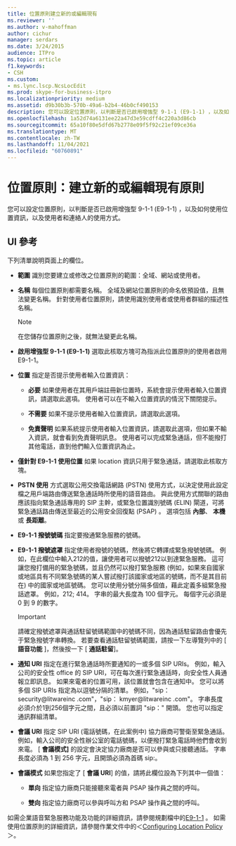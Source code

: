 ```yaml
---
title: 位置原則建立新的或編輯現有
ms.reviewer: ''
ms.author: v-mahoffman
author: cichur
manager: serdars
ms.date: 3/24/2015
audience: ITPro
ms.topic: article
f1.keywords:
- CSH
ms.custom:
- ms.lync.lscp.NcsLocEdit
ms.prod: skype-for-business-itpro
ms.localizationpriority: medium
ms.assetid: d9b30b3b-570b-49a6-b2b4-46b0cf490153
description: 您可以設定位置原則，以判斷是否已啟用增強型 9-1-1 (E9-1-1) ，以及如何使用位置資訊，以及使用者和連絡人的使用方式。
ms.openlocfilehash: 1a52d74a6131ee22a47d3e59cdff4c220a3d86cb
ms.sourcegitcommit: 65a10f80e5dfd67b2778e09f5f92c21ef09ce36a
ms.translationtype: MT
ms.contentlocale: zh-TW
ms.lasthandoff: 11/04/2021
ms.locfileid: "60760891"
---
```

# <a name="location-policy-create-new-or-edit-existing"></a>位置原則：建立新的或編輯現有原則

您可以設定位置原則，以判斷是否已啟用增強型 9-1-1 (E9-1-1) ，以及如何使用位置資訊，以及使用者和連絡人的使用方式。

## <a name="ui-reference"></a>UI 參考

下列清單說明頁面上的欄位。

- **範圍** 識別您要建立或修改之位置原則的範圍：全域、網站或使用者。

- **名稱** 每個位置原則都需要名稱。 全域及網站位置原則的命名依預設值，且無法變更名稱。 針對使用者位置原則，請使用識別使用者或使用者群組的描述性名稱。

    > [!NOTE]
    > 在您儲存位置原則之後，就無法變更此名稱。

- **啟用增強型 9-1-1 (E9-1-1)** 選取此核取方塊可為指派此位置原則的使用者啟用 E9-1-1。

- **位置** 指定是否提示使用者輸入位置資訊：

  - **必要** 如果使用者在其用戶端註冊新位置時，系統會提示使用者輸入位置資訊，請選取此選項。 使用者可以在不輸入位置資訊的情況下關閉提示。

  - **不需要** 如果不提示使用者輸入位置資訊，請選取此選項。

  - **免責聲明** 如果系統提示使用者輸入位置資訊，請選取此選項，但如果不輸入資訊，就會看到免責聲明訊息。 使用者可以完成緊急通話，但不能撥打其他電話，直到他們輸入位置資訊為止。

- **僅針對 E9-1-1 使用位置** 如果 location 資訊只用于緊急通話，請選取此核取方塊。

- **PSTN 使用** 方式選取公用交換電話網路 (PSTN) 使用方式，以決定使用此設定檔之用戶端路由傳送緊急通話時所使用的語音路由。 與此使用方式關聯的路由應該指向緊急通話專用的 SIP 主幹，或緊急位置識別號碼 (ELIN) 閘道，可將緊急通話路由傳送至最近的公用安全回復點 (PSAP) 。 選項包括 **內部**、 **本機** 或 **長距離**。

- **E9-1-1 撥號號碼** 指定要撥通緊急服務的號碼。

- **E9-1-1 撥號遮罩** 指定使用者撥號的號碼，然後將它轉譯成緊急撥號號碼。 例如，在此欄位中輸入212的值，讓使用者可以撥號212以到達緊急服務。 這可讓您撥打備用的緊急號碼，並且仍然可以撥打緊急服務 (例如，如果來自國家或地區具有不同緊急號碼的某人嘗試撥打該國家或地區的號碼，而不是其目前在) 中的國家或地區號碼。 您可以使用分號分隔多個值，藉此定義多組緊急撥話遮罩。 例如，212; 414。 字串的最大長度為 100 個字元。 每個字元必須是 0 到 9 的數字。

    > [!IMPORTANT]
    > 請確定撥號遮罩與通話駐留號碼範圍中的號碼不同，因為通話駐留路由會優先于緊急撥號字串轉換。 若要查看通話駐留號碼範圍，請按一下左導覽列中的 [ **語音功能** ]，然後按一下 [ **通話駐留**]。

- **通知 URI** 指定在進行緊急通話時所要通知的一或多個 SIP URIs。 例如，輸入公司的安全性 office 的 SIP URI，可在每次進行緊急通話時，向安全性人員通報立即訊息。 如果來電者的位置可用，該位置就會包含在通知中。 您可以將多個 SIP URIs 指定為以逗號分隔的清單。 例如，"sip： security@litwareinc .com"，"sip： kmyer@litwareinc .com"。 字串長度必須介於1到256個字元之間，且必須以前置詞 "sip：" 開頭。 您也可以指定通訊群組清單。

- **會議 URI** 指定 SIP URI (電話號碼，在此案例中) 協力廠商可警衛至緊急通話。 例如，輸入公司的安全性辦公室的電話號碼，以便撥打緊急電話時他們會收到來電。 [ **會議模式]** 的設定會決定協力廠商是否可以參與或只接聽通話。 字串長度必須為 1 到 256 字元，且開頭必須為首碼 sip:。

- **會議模式** 如果您指定了 [ **會議 URI**] 的值，請將此欄位設為下列其中一個值：

  - **單向** 指定協力廠商只能接聽來電者與 PSAP 操作員之間的呼叫。

  - **雙向** 指定協力廠商可以參與呼叫方和 PSAP 操作員之間的呼叫。

如需企業語音緊急服務功能及功能的詳細資訊，請參閱規劃檔中的[E9-1-1](/previous-versions/office/lync-server-2013/lync-server-2013-overview-of-e9-1-1) 。 如需使用位置原則的詳細資訊，請參閱作業文件中的＜[Configuring Location Policy](/previous-versions/office/lync-server-2013/lync-server-2013-viewing-location-policy-information)＞。